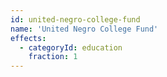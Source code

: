 ```yaml
---
id: united-negro-college-fund
name: 'United Negro College Fund'
effects:
  - categoryId: education
    fraction: 1
---
```

